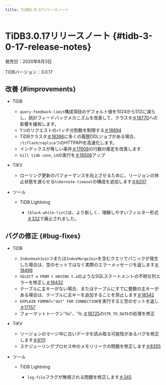 ```yaml
---
title: TiDB3.0.17リリースノート
---
```


# TiDB3.0.17リリースノート {#tidb-3-0-17-release-notes}

発売日：2020年8月3日

TiDBバージョン：3.0.17

## 改善 {#improvements}

-   TiDB

    -   `query-feedback-limit`構成項目のデフォルト値を1024から512に減らし、統計フィードバックメカニズムを改善して、クラスタ[＃18770](https://github.com/pingcap/tidb/pull/18770)への影響を緩和します。
    -   1つのリクエストのバッチ分割数を制限する[＃18694](https://github.com/pingcap/tidb/pull/18694)
    -   TiDBクラスタ[＃18386](https://github.com/pingcap/tidb/pull/18386)に多くの履歴DDLジョブがある場合、 `/tiflash/replica`つのHTTPAPIを高速化します。
    -   インデックスが等しい条件[＃17609](https://github.com/pingcap/tidb/pull/17609)の行数の推定を改善します
    -   `kill tidb conn_id`の実行を[＃18506](https://github.com/pingcap/tidb/pull/18506)アップ

-   TiKV

    -   ローリング更新のパフォーマンスを向上させるために、リージョンの休止状態を遅らせる`hibernate-timeout`の構成を追加します[＃8207](https://github.com/tikv/tikv/pull/8207)

-   ツール

    -   TiDB Lightning

        -   `[black-white-list]`は、より新しく、理解しやすいフィルター形式[＃332](https://github.com/pingcap/tidb-lightning/pull/332)で廃止されました。

## バグの修正 {#bug-fixes}

-   TiDB

    -   `IndexHashJoin`つまたは`IndexMergeJoin`を含むクエリでパニックが発生した場合は、空のセットではなく実際のエラーメッセージを返します[＃18498](https://github.com/pingcap/tidb/pull/18498)
    -   `SELECT a FROM t HAVING t.a`のようなSQLステートメントの不明な列エラーを修正し[＃18432](https://github.com/pingcap/tidb/pull/18432)
    -   テーブルに主キーがない場合、またはテーブルにすでに整数の主キーがある場合は、テーブルに主キーを追加することを禁止します[＃18342](https://github.com/pingcap/tidb/pull/18342)
    -   `EXPLAIN FORMAT="dot" FOR CONNECTION`を実行すると空のセットを返し[＃17157](https://github.com/pingcap/tidb/pull/17157)
    -   フォーマットトークン&#39;％r&#39;、&#39;％ [＃18725](https://github.com/pingcap/tidb/pull/18725)の`STR_TO_DATE`の処理を修正

-   TiKV

    -   リージョンのマージ中に古いデータを読み取る可能性があるバグを修正します[＃8111](https://github.com/tikv/tikv/pull/8111)
    -   スケジューリングプロセス中のメモリリークの問題を修正します[＃8355](https://github.com/tikv/tikv/pull/8355)

-   ツール

    -   TiDB Lightning

        -   `log-file`フラグが無視される問題を修正します[＃345](https://github.com/pingcap/tidb-lightning/pull/345)
